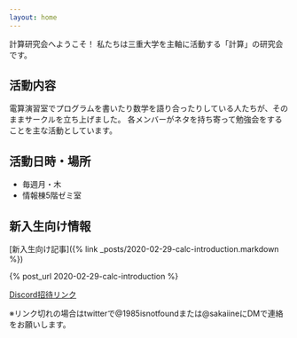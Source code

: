 ```yaml
---
layout: home
---
```


計算研究会へようこそ！
私たちは三重大学を主軸に活動する「計算」の研究会です。

## 活動内容

電算演習室でプログラムを書いたり数学を語り合ったりしている人たちが、そのままサークルを立ち上げました。 各メンバーがネタを持ち寄って勉強会をすることを主な活動としています。

## 活動日時・場所

- 毎週月・木
- 情報棟5階ゼミ室

## 新入生向け情報

[新入生向け記事]({% link _posts/2020-02-29-calc-introduction.markdown %})

{% post_url 2020-02-29-calc-introduction %}

[Discord招待リンク](https://discord.gg/9ygRnybmcE)

※リンク切れの場合はtwitterで@1985isnotfoundまたは@sakaiineにDMで連絡をお願いします。
